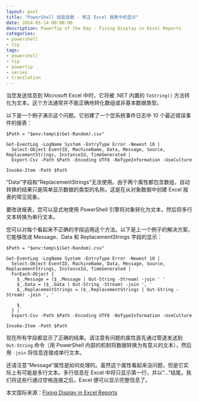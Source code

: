 ```yaml
---
layout: post
title: "PowerShell 技能连载 - 修正 Excel 报表中的显示"
date: 2014-05-14 00:00:00
description: PowerTip of the Day - Fixing Display in Excel Reports
categories:
- powershell
- tip
tags:
- powershell
- tip
- powertip
- series
- translation
---
```

当您发送信息到 Microsoft Excel 中时，它将被 .NET 内置的 `ToString()` 方法转化为文本。这个方法通常并不能正确地转化数组或非基本数据类型。

以下是一个例子演示这个问题。它创建了一个您系统事件日志中 10 个最近错误事件的报表：

    $Path = "$env:temp\$(Get-Random).csv"
    
    Get-EventLog -LogName System -EntryType Error -Newest 10 | 
      Select-Object EventID, MachineName, Data, Message, Source, ReplacementStrings, InstanceId, TimeGenerated |
      Export-Csv -Path $Path -Encoding UTF8 -NoTypeInformation -UseCulture
    
    Invoke-Item -Path $Path  

“Data”字段和“ReplacementStrings”无法使用。由于两个属性都包含数组，自动转换的结果只是简单显示数据的类型的名称。这是在从对象数据中创建 Excel 报表的常见现象。

要改进报表，您可以显式地使用 PowerShell 引擎将对象转化为文本，然后将多行文本转换为单行文本。

您可以对每个看起来不正确的字段运用这个方法。以下是上一个例子的解决方案，它能够改进 Message、Data 和 ReplacementStrings 字段的显示：

    $Path = "$env:temp\$(Get-Random).csv"
    
    Get-EventLog -LogName System -EntryType Error -Newest 10 | 
      Select-Object EventID, MachineName, Data, Message, Source, ReplacementStrings, InstanceId, TimeGenerated |
      ForEach-Object {
        $_.Message = ($_.Message | Out-String -Stream) -join ' '
        $_.Data = ($_.Data | Out-String -Stream) -join ', '
        $_.ReplacementStrings = ($_.ReplacementStrings | Out-String -Stream) -join ', '
    
        $_
      } |
      Export-Csv -Path $Path -Encoding UTF8 -NoTypeInformation -UseCulture
    
    Invoke-Item -Path $Path 
    
现在所有字段都显示了正确的结果。请注意有问题的属性首先通过管道发送到 `Out-String` 命令（用 PowerShell 内部的机制将数据转换为有意义的文本），然后用 `-join` 将信息连接成单行文本。

还请注意“Message”属性是如何处理的。虽然这个属性看起来没问题，但是它实际上有可能是多行文本。多行信息在 Excel 中将只显示第一行，并以“...”结尾。我们将这些行通过空格连接之后，Excel 便可以显示完整信息了。

<!--more-->
本文国际来源：[Fixing Display in Excel Reports](http://community.idera.com/powershell/powertips/b/tips/posts/fixing-display-in-excel-reports)
